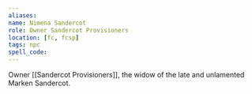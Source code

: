 ```yaml
---
aliases: 
name: Nimena Sandercot
role: Owner Sandercot Provisioners
location: [fc, fcsp]
tags: npc
spell_code: 
---
```

Owner [[Sandercot Provisioners]], the widow of the late and unlamented Marken Sandercot.